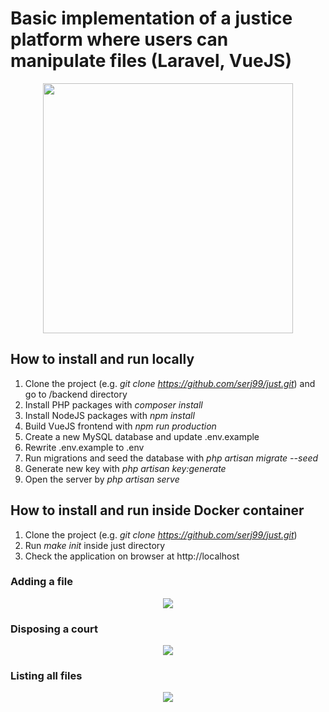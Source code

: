
# Basic implementation of a justice platform where users can manipulate files (Laravel, VueJS)

<p align="center"><a href="https://laravel.com" target="_blank"><img src="https://i.ibb.co/vxJCVBM/sb89a5opxft3c3efzd4c.webp" width="400"></a></p>

## How to install and run locally

1. Clone the project (e.g. *git clone https://github.com/serj99/just.git*) and go to /backend directory
2. Install PHP packages with *composer install*
3. Install NodeJS packages with *npm install*
4. Build VueJS frontend with *npm run production*
5. Create a new MySQL database and update .env.example 
6. Rewrite .env.example to .env
7. Run migrations and seed the database with *php artisan migrate --seed*
8. Generate new key with *php artisan key:generate*
9. Open the server by *php artisan serve* 


## How to install and run inside Docker container
1. Clone the project (e.g. *git clone https://github.com/serj99/just.git*) 
2. Run *make init* inside just directory
3. Check the application on browser at http://localhost

### Adding a file
<p align="center"><a href="#" target="_blank"><img src="https://i.ibb.co/84YkVd5/1.png"></a></p>

### Disposing a court
<p align="center"><a href="#" target="_blank"><img src="https://i.ibb.co/1z8MTsD/2.png"></a></p>

### Listing all files
<p align="center"><a href="#" target="_blank"><img src="https://i.ibb.co/Z10Thjp/3.png"></a></p>
